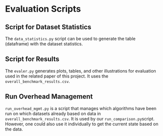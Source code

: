 # Evaluation Scripts

## Script for Dataset Statistics

The `data_statistics.py` script can be used to generate the table (dataframe) with the dataset statistics.

## Script for Results

The `evaler.py` generates plots, tables, and other illustrations for evaluation used in the related paper of this
project. It uses the `overall_benchmark_results.csv`.

## Run Overhead Management

`run_overhead_mgmt.py` is a script that manages which algorithms have been run on which datasets already based on data
in `overall_benchmark_results.csv`. It is used by our `run_comparison.py`script. However, one could also use it
individually to get the current state based on the data. 